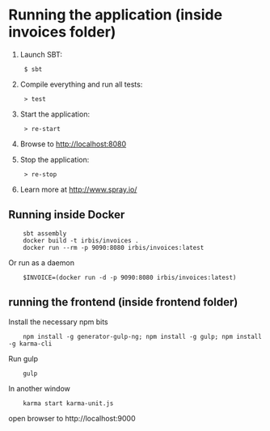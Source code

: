 # Running the application (inside invoices folder)

1. Launch SBT:

        $ sbt

2. Compile everything and run all tests:

        > test

3. Start the application:

        > re-start

4. Browse to [http://localhost:8080](http://localhost:8080/)

5. Stop the application:

        > re-stop

6. Learn more at http://www.spray.io/

## Running inside Docker

        sbt assembly
        docker build -t irbis/invoices .
        docker run --rm -p 9090:8080 irbis/invoices:latest
        
Or run as a daemon
        
        $INVOICE=(docker run -d -p 9090:8080 irbis/invoices:latest)
        
## running the frontend (inside frontend folder)

Install the necessary npm bits
        
        npm install -g generator-gulp-ng; npm install -g gulp; npm install -g karma-cli
        
Run gulp
        
        gulp

In another window        

        karma start karma-unit.js
        
open browser to http://localhost:9000

        
        
